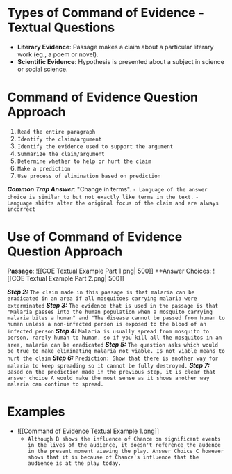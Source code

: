 # Types of Command of Evidence - Textual Questions
- **Literary Evidence**: Passage makes a claim about a particular literary work (eg., a poem or novel).
- **Scientific Evidence**: Hypothesis is presented about a subject in science or social science.


# Command of Evidence Question Approach
1. `Read the entire paragraph`
2. `Identify the claim/argument`
3. `Identify the evidence used to support the argument`
4. `Summarize the claim/argument`
5. `Determine whether to help or hurt the claim`
6. `Make a prediction`
7. `Use process of elimination based on prediction`

***Common Trap Answer***: "Change in terms".
`- Language of the answer choice is similar to but not exactly like terms in the text.`
`- Language shifts alter the original focus of the claim and are always incorrect`


# Use of Command of Evidence Question Approach
**Passage**:
![[COE Textual Example Part 1.png| 500]]
**Answer Choices:
![[COE Textual Example Part 2.png| 500]]

***Step 2:*** `The claim made in this passage is that malaria can be eradicated in an area if all mosquitoes carrying malaria were exterminated`
***Step 3:*** `The evidence that is used in the passage is that "Malaria passes into the human population when a mosquito carrying malaria bites a human" and "The disease cannot be passed from human to human unless a non-infected person is exposed to the blood of an infected person`
***Step 4:*** `Malaria is usually spread from mosquito to person, rarely human to human, so if you kill all the mosquitos in an area, malaria can be eradicated`
***Step 5:*** `The question asks which would be true to make eliminating malaria not viable. Is not viable means to hurt the claim`
***Step 6:*** `Prediction: Show that there is another way for malaria to keep spreading so it cannot be fully destroyed.`
***Step 7:*** `Based on the prediction made in the previous step, it is clear that answer choice A would make the most sense as it shows another way malaria can continue to spread.`
# Examples
- ![[Command of Evidence Textual Example 1.png]]
	- `Although B shows the influence of Chance on significant events in the lives of the audience, it doesn't reference the audence in the present moment viewing the play. Answer Choice C however shows that it is because of Chance's influence that the audience is at the play today.`